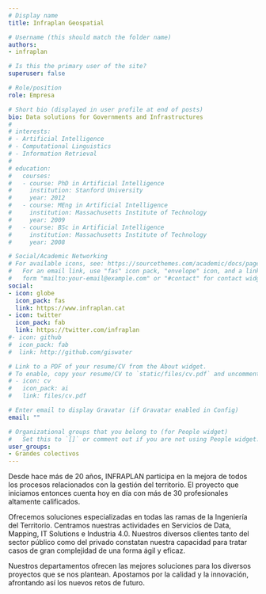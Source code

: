 ```yaml
---
# Display name
title: Infraplan Geospatial

# Username (this should match the folder name)
authors:
- infraplan

# Is this the primary user of the site?
superuser: false

# Role/position
role: Empresa

# Short bio (displayed in user profile at end of posts)
bio: Data solutions for Governments and Infrastructures
#
# interests:
# - Artificial Intelligence
# - Computational Linguistics
# - Information Retrieval
#
# education:
#   courses:
#   - course: PhD in Artificial Intelligence
#     institution: Stanford University
#     year: 2012
#   - course: MEng in Artificial Intelligence
#     institution: Massachusetts Institute of Technology
#     year: 2009
#   - course: BSc in Artificial Intelligence
#     institution: Massachusetts Institute of Technology
#     year: 2008

# Social/Academic Networking
# For available icons, see: https://sourcethemes.com/academic/docs/page-builder/#icons
#   For an email link, use "fas" icon pack, "envelope" icon, and a link in the
#   form "mailto:your-email@example.com" or "#contact" for contact widget.
social:
- icon: globe
  icon_pack: fas
  link: https://www.infraplan.cat
- icon: twitter
  icon_pack: fab
  link: https://twitter.com/infraplan
#- icon: github
#  icon_pack: fab
#  link: http://github.com/giswater

# Link to a PDF of your resume/CV from the About widget.
# To enable, copy your resume/CV to `static/files/cv.pdf` and uncomment the lines below.
# - icon: cv
#   icon_pack: ai
#   link: files/cv.pdf

# Enter email to display Gravatar (if Gravatar enabled in Config)
email: ""

# Organizational groups that you belong to (for People widget)
#   Set this to `[]` or comment out if you are not using People widget.
user_groups:
- Grandes colectivos
---
```


<!-- corta y pega de su web -->

Desde hace más de 20 años, INFRAPLAN participa en la mejora de todos los procesos relacionados con la gestión del territorio. El proyecto que iniciamos entonces cuenta hoy en día con más de 30 profesionales altamente calificados.

Ofrecemos soluciones especializadas en todas las ramas de la Ingeniería del Territorio. Centramos nuestras actividades en Servicios de Data, Mapping, IT Solutions e Industria 4.0. Nuestros diversos clientes tanto del sector público como del privado constatan nuestra capacidad para tratar casos de gran complejidad de una forma ágil y eficaz.

Nuestros departamentos ofrecen las mejores soluciones para los diversos proyectos que se nos plantean. Apostamos por la calidad y la innovación, afrontando así los nuevos retos de futuro.
